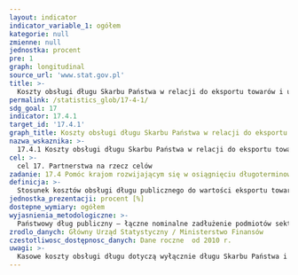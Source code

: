 ```yaml
---
layout: indicator
indicator_variable_1: ogółem
kategorie: null
zmienne: null
jednostka: procent
pre: 1
graph: longitudinal
source_url: 'www.stat.gov.pl'
title: >-
  Koszty obsługi długu Skarbu Państwa w relacji do eksportu towarów i usług
permalink: /statistics_glob/17-4-1/
sdg_goal: 17
indicator: 17.4.1
target_id: '17.4.1'
graph_title: Koszty obsługi długu Skarbu Państwa w relacji do eksportu towarów i usług
nazwa_wskaznika: >-
  17.4.1 Koszty obsługi długu Skarbu Państwa w relacji do eksportu towarów i usług
cel: >-
  cel 17. Partnerstwa na rzecz celów
zadanie: 17.4 Pomóc krajom rozwijającym się w osiągnięciu długoterminowej zdolności do spłaty długu poprzez skoordynowane polityki ukierunkowane na wsparcie finansowania dłużnego, redukcję zadłużenia oraz restrukturyzację długu, zgodnie z warunkami krajowymi  zająć się kwestią zadłużenia zewnętrznego ubogich krajów o wysokim zadłużeniu by zredukować sytuacje kryzysowe pod względem zadłużenia
definicja: >-
  Stosunek kosztów obsługi długu publicznego do wartości eksportu towarów i usług w cenach bieżących.
jednostka_prezentacji: procent [%]
dostepne_wymiary: ogółem
wyjasnienia_metodologiczne: >-
  Państwowy dług publiczny – łączne nominalne zadłużenie podmiotów sektora finansów publicznych, ustalane z pominięciem wzajemnych zobowiązań pomiędzy podmiotami należącymi do tego sektora (skonsolidowane zadłużenie brutto).Zgodnie z ustawą o finansach publicznych państwowy dług publiczny obejmuje zobowiązania zaciągnięte z następujących tytułów:- wyemitowanych papierów wartościowych opiewających na wierzytelności pieniężne (poza papierami udziałowymi),- zaciągniętych kredytów i pożyczek,- przyjętych depozytów,- wymagalnych zobowiązań (tzn. zobowiązań, których termin płatności minął, a które nie zostały przedawnione lub umorzone),- wynikających z odrębnych ustaw oraz prawomocnych orzeczeń sądów lub ostatecznych decyzji administracyjnych,- uznanych za bezsporne przez właściwą jednostkę sektora finansów publicznych będącą dłużnikiem.Jednym ze składników długu publicznego jest dług skarbu państwa (dwa pozostałe składniki to dług lokalny samorządów oraz dług sektora ubezpieczeń społecznych). Dług skarbu państwa to zobowiązania zaciągnięte przez rząd m.in. na pokrycie deficytu budżetowego. Dług Skarbu Państwa wynosi zazwyczaj około 90% państwowego długu publicznego.Koszty obsługi długu publicznego stanowią wydatek budżetu państwa. Obsługa kosztów zadłużenia obejmuje przede wszystkim: odsetki i dyskonto od skarbowych papierów wartościowych, odsetki i opłaty od otrzymanych pożyczek i kredytów, koszty emisji skarbowych papierów wartościowych oraz wypłaty z tytułu udzielonych poręczeń i gwarancji Skarbu Państwa.Eksport obejmuje wartość towarów wywiezionych za granicę w ramach transakcji handlowych oraz wartość usług m.in. transportowych, budowlanych, łączności, obrotu uszlachetniającego netto, usług poligraficznych, usług pośrednictwa finansowego mierzonych pośrednio (FISIM). W wartości eksportu uwzględnia się szacunki salda zakupów dokonywanych przez mieszkańców Polski za granicą oraz zakupów dokonywanych przez cudzoziemców na terenie Polski.
zrodlo_danych: Główny Urząd Statystyczny / Ministerstwo Finansów
czestotliwosc_dostępnosc_danych: Dane roczne  od 2010 r.
uwagi: >-
  Kasowe koszty obsługi długu dotyczą wyłącznie długu Skarbu Państwa i odpowiadają sumie kwot z wykonania ustawy budżetowej z części 78 - Obsługa zadłużenia zagranicznego oraz 79 - Obsługa długu krajowego. Od 2016 r. części 78 i 79 zostały połączone w jedną - 79.Wartość eksportu towarów i usług podawana jest w statystyce bilansu płatniczego (wg BMP6).
---
```

